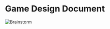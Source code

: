 # Game Design Document

![Brainstorm](https://github.com/SSP-game/game-design-documents/blob/main/figures/brainstorm_20250722.png)